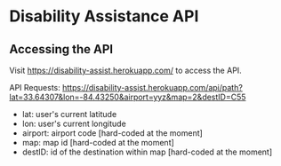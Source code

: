 # Disability Assistance API

## Accessing the API
Visit https://disability-assist.herokuapp.com/ to access the API.

API Requests:
https://disability-assist.herokuapp.com/api/path?lat=33.64307&lon=-84.43250&airport=yyz&map=2&destID=C55
- lat: user's current latitude
- lon: user's current longitude
- airport: airport code [hard-coded at the moment]
- map: map id [hard-coded at the moment]
- destID: id of the destination within map [hard-coded at the moment]
